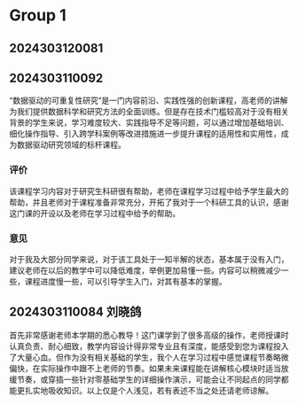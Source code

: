 # Group 1

## 2024303120081

## 2024303110092

“数据驱动的可重复性研究”是一门内容前沿、实践性强的创新课程，高老师的讲解为我们提供数据科学和研究方法的全面训练。但是存在技术门槛较高对于没有相关背景的学生来说，学习难度较大、实践指导不足等问题，可以通过增加基础培训、细化操作指导、引入跨学科案例等改进措施进一步提升课程的适用性和实用性，成为数据驱动研究领域的标杆课程。

### 评价

该课程学习内容对于研究生科研很有帮助，老师在课程学习过程中给予学生最大的帮助，并且老师对于课程准备非常充分，开拓了我对于一个科研工具的认识，感谢这门课的开设以及老师在学习过程中给予的帮助。

### 意见

对于我及大部分同学来说，对于该工具处于一知半解的状态，基本属于没有入门，建议老师在以后的教学中可以降低难度，举例更加易懂一些。内容可以稍微减少一些，课程进度慢一些，可以引导学生入门，对其有基本的掌握。

## 2024303110084 刘晓鸽

首先非常感谢老师本学期的悉心教导！这门课学到了很多高级的操作，老师授课时认真负责、耐心细致，教学内容设计得非常专业且有深度，能感受到您为课程投入了大量心血。但作为没有相关基础的学生，我个人在学习过程中感觉课程节奏略微偏快，在实际操作中跟不上老师的节奏。如果未来课程能在讲解核心模块时适当放缓节奏，或穿插一些针对零基础学生的详细操作演示，可能会让不同起点的同学都能更扎实地吸收知识。以上仅是个人浅见，若有表述不当之处还请老师谅解。
